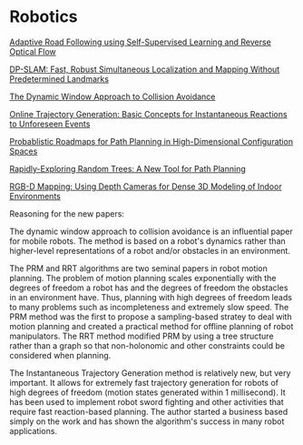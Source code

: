 Robotics
====

[Adaptive Road Following using Self-Supervised Learning and Reverse Optical Flow](http://www.roboticsproceedings.org/rss01/p36.pdf)

[DP-SLAM: Fast, Robust Simultaneous Localization and Mapping Without Predetermined Landmarks](http://people.ee.duke.edu/~lcarin/Lihan4.21.06a.pdf)

[The Dynamic Window Approach to Collision Avoidance](http://www.cs.washington.edu/node/4749)

[Online Trajectory Generation: Basic Concepts for Instantaneous Reactions to Unforeseen Events](http://ieeexplore.ieee.org/xpl/freeabs_all.jsp?arnumber=5350749)

[Probablistic Roadmaps for Path Planning in High-Dimensional Configuration Spaces](http://www.kavrakilab.org/sites/default/files/kavraki1996prm-high-dim-conf.pdf)

[Rapidly-Exploring Random Trees: A New Tool for Path Planning](http://msl.cs.uiuc.edu/~lavalle/papers/Lav98c.pdf)

[RGB-D Mapping: Using Depth Cameras for Dense 3D Modeling of Indoor Environments](https://rse-lab.cs.washington.edu/postscripts/3d-mapping-iser-10-final.pdf)



Reasoning for the new papers:

The dynamic window approach to collision avoidance is an influential
paper for mobile robots. The method is based on a robot's dynamics
rather than higher-level representations of a robot and/or obstacles in
an environment.

The PRM and RRT algorithms are two seminal papers in robot motion
planning. The problem of motion planning scales exponentially with the
degrees of freedom a robot has and the degrees of freedom the obstacles
in an environment have. Thus, planning with high degrees of freedom leads to many problems
such as incompleteness and extremely slow speed. The PRM method was the first to
propose a sampling-based stratey to deal with motion planning and
created a practical method for offline planning of robot manipulators.
The RRT method modified PRM by using a tree structure rather than a
graph so that non-holonomic and other constraints could be considered
when planning.

The Instantaneous Trajectory Generation method is relatively new, but
very important. It allows for extremely fast trajectory generation for
robots of high degrees of freedom (motion states generated within 1
millisecond). It has been used to implement robot sword fighting and
other activities that require fast reaction-based planning. The author
started a business based simply on the work and has shown the
algorithm's success in many robot applications.
